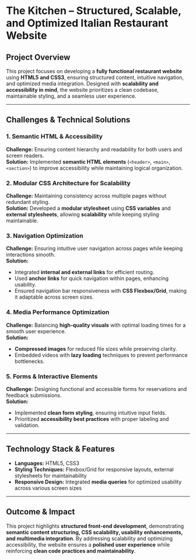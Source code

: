 # **The Kitchen – Structured, Scalable, and Optimized Italian Restaurant Website**  

## **Project Overview**  
This project focuses on developing a **fully functional restaurant website** using **HTML5 and CSS3**, ensuring structured content, intuitive navigation, and optimized media integration. Designed with **scalability and accessibility in mind**, the website prioritizes a clean codebase, maintainable styling, and a seamless user experience.

---

## **Challenges & Technical Solutions**  

### **1. Semantic HTML & Accessibility**  
**Challenge:** Ensuring content hierarchy and readability for both users and screen readers.  
**Solution:** Implemented **semantic HTML elements** (`<header>`, `<main>`, `<section>`) to improve accessibility while maintaining logical organization.

### **2. Modular CSS Architecture for Scalability**  
**Challenge:** Maintaining consistency across multiple pages without redundant styling.  
**Solution:** Developed a **modular stylesheet** using **CSS variables** and **external stylesheets**, allowing **scalability** while keeping styling maintainable.

### **3. Navigation Optimization**  
**Challenge:** Ensuring intuitive user navigation across pages while keeping interactions smooth.  
**Solution:**  
- Integrated **internal and external links** for efficient routing.  
- Used **anchor links** for quick navigation within pages, enhancing usability.  
- Ensured navigation bar responsiveness with **CSS Flexbox/Grid**, making it adaptable across screen sizes.

### **4. Media Performance Optimization**  
**Challenge:** Balancing **high-quality visuals** with optimal loading times for a smooth user experience.  
**Solution:**  
- **Compressed images** for reduced file sizes while preserving clarity.  
- Embedded videos with **lazy loading** techniques to prevent performance bottlenecks.

### **5. Forms & Interactive Elements**  
**Challenge:** Designing functional and accessible forms for reservations and feedback submissions.  
**Solution:**  
- Implemented **clean form styling**, ensuring intuitive input fields.  
- Prioritized **accessibility best practices** with proper labeling and validation.

---

## **Technology Stack & Features**  
- **Languages:** HTML5, CSS3  
- **Styling Techniques:** Flexbox/Grid for responsive layouts, external stylesheets for maintainability  
- **Responsive Design:** Integrated **media queries** for optimized usability across various screen sizes  

---

## **Outcome & Impact**  
This project highlights **structured front-end development**, demonstrating **semantic content structuring, CSS scalability, usability enhancements, and multimedia integration**. By addressing scalability and optimizing accessibility, the website ensures a **polished user experience** while reinforcing **clean code practices and maintainability**.
